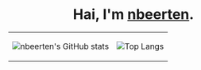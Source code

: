 <div align="center">
  
# Hai, I'm [nbeerten](https://nilsbeerten.nl/).

<table>
<tbody>
<tr>
<td align="center" valign="top">

![nbeerten's GitHub stats](https://nbeerten-gh-readme-stats.vercel.app/api?username=nbeerten&title_color=fff&icon_color=f9f9f9&text_color=9f9f9f&bg_color=0d1117&hide_border=true&count_private=true&show_icons=true&hide_rank=true&disable_animations=true&include_all_commits=true&card_width=300)

</td>
<td align="center" valign="top">
  
![Top Langs](https://nbeerten-gh-readme-stats.vercel.app/api/top-langs/?username=nbeerten&layout=compact&title_color=fff&icon_color=f9f9f9&text_color=9f9f9f&bg_color=0d1117&hide_border=true&exclude_repo=github-readme-stats,nb-status)
  
</td>
</tr>
</tbody>
</table>
</div>
